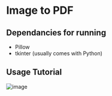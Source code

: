 # Image to PDF

## Dependancies for running

- Pillow
- tkinter (usually comes with Python)

## Usage Tutorial

![image](https://user-images.githubusercontent.com/44167922/95429661-527b6780-0968-11eb-8f3e-930d829b01a9.gif)
